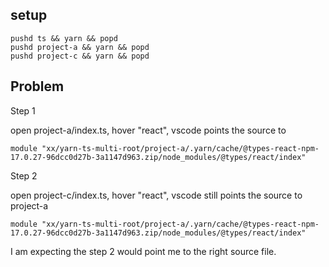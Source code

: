 ## setup

```
pushd ts && yarn && popd
pushd project-a && yarn && popd
pushd project-c && yarn && popd
```


## Problem 

Step 1

open project-a/index.ts, hover "react", vscode points the source to
```
module "xx/yarn-ts-multi-root/project-a/.yarn/cache/@types-react-npm-17.0.27-96dcc0d27b-3a1147d963.zip/node_modules/@types/react/index"
```

Step 2

open project-c/index.ts, hover "react", vscode still points the source to project-a
```
module "xx/yarn-ts-multi-root/project-a/.yarn/cache/@types-react-npm-17.0.27-96dcc0d27b-3a1147d963.zip/node_modules/@types/react/index"
```

I am expecting the step 2 would point me to the right source file.